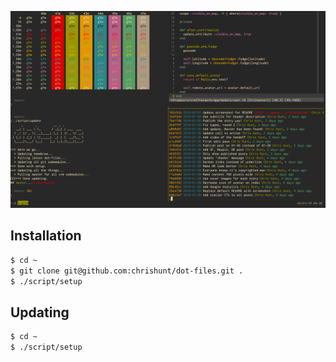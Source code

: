 ![](https://raw.githubusercontent.com/chrishunt/dot-files/master/.screenshot.jpg)

## Installation

```bash
$ cd ~
$ git clone git@github.com:chrishunt/dot-files.git .
$ ./script/setup
```

## Updating

```bash
$ cd ~
$ ./script/setup
```
